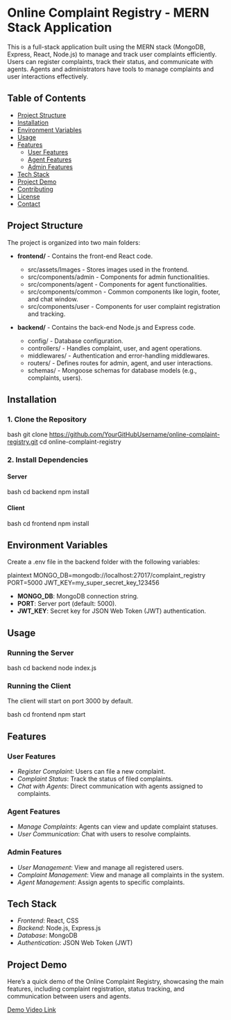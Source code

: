 # Online Complaint Registry - MERN Stack Application

This is a full-stack application built using the MERN stack (MongoDB, Express, React, Node.js) to manage and track user complaints efficiently. Users can register complaints, track their status, and communicate with agents. Agents and administrators have tools to manage complaints and user interactions effectively.
## Table of Contents
- [Project Structure](#project-structure)
- [Installation](#installation)
- [Environment Variables](#environment-variables)
- [Usage](#usage)
- [Features](#features)
  - [User Features](#user-features)
  - [Agent Features](#agent-features)
  - [Admin Features](#admin-features)
- [Tech Stack](#tech-stack)
- [Project Demo](#project-demo)
- [Contributing](#contributing)
- [License](#license)
- [Contact](#contact)
## Project Structure
The project is organized into two main folders:

- **frontend/** - Contains the front-end React code.
  - src/assets/Images - Stores images used in the frontend.
  - src/components/admin - Components for admin functionalities.
  - src/components/agent - Components for agent functionalities.
  - src/components/common - Common components like login, footer, and chat window.
  - src/components/user - Components for user complaint registration and tracking.

- **backend/** - Contains the back-end Node.js and Express code.
  - config/ - Database configuration.
  - controllers/ - Handles complaint, user, and agent operations.
  - middlewares/ - Authentication and error-handling middlewares.
  - routers/ - Defines routes for admin, agent, and user interactions.
  - schemas/ - Mongoose schemas for database models (e.g., complaints, users).

## Installation

### 1. Clone the Repository
bash
git clone https://github.com/YourGitHubUsername/online-complaint-registry.git
cd online-complaint-registry


### 2. Install Dependencies

#### Server
bash
cd backend
npm install


#### Client
bash
cd frontend
npm install
## Environment Variables

Create a .env file in the backend folder with the following variables:

plaintext
MONGO_DB=mongodb://localhost:27017/complaint_registry
PORT=5000
JWT_KEY=my_super_secret_key_123456


- **MONGO_DB**: MongoDB connection string.
- **PORT**: Server port (default: 5000).
- **JWT_KEY**: Secret key for JSON Web Token (JWT) authentication.

## Usage

### Running the Server
bash
cd backend
node index.js

### Running the Client
The client will start on port 3000 by default.

bash
cd frontend
npm start


## Features

### User Features
- *Register Complaint*: Users can file a new complaint.
- *Complaint Status*: Track the status of filed complaints.
- *Chat with Agents*: Direct communication with agents assigned to complaints.

### Agent Features
- *Manage Complaints*: Agents can view and update complaint statuses.
- *User Communication*: Chat with users to resolve complaints.

### Admin Features
- *User Management*: View and manage all registered users.
- *Complaint Management*: View and manage all complaints in the system.
- *Agent Management*: Assign agents to specific complaints.
## Tech Stack

- *Frontend*: React, CSS
- *Backend*: Node.js, Express.js
- *Database*: MongoDB
- *Authentication*: JSON Web Token (JWT)

## Project Demo

Here’s a quick demo of the Online Complaint Registry, showcasing the main features, including complaint registration, status tracking, and communication between users and agents.

[Demo Video Link](https://drive.google.com/file/d/YourDemoVideoLink/view?usp=sharing)

